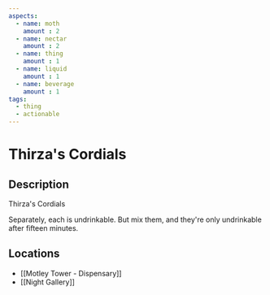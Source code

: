 ```yaml
---
aspects: 
  - name: moth
    amount : 2
  - name: nectar
    amount : 2
  - name: thing
    amount : 1
  - name: liquid
    amount : 1
  - name: beverage
    amount : 1
tags:
  - thing
  - actionable
---
```


# Thirza's Cordials

## Description
Thirza's Cordials

Separately, each is undrinkable. But mix them, and they're only undrinkable after fifteen minutes.
## Locations
- [[Motley Tower - Dispensary]]
- [[Night Gallery]]
